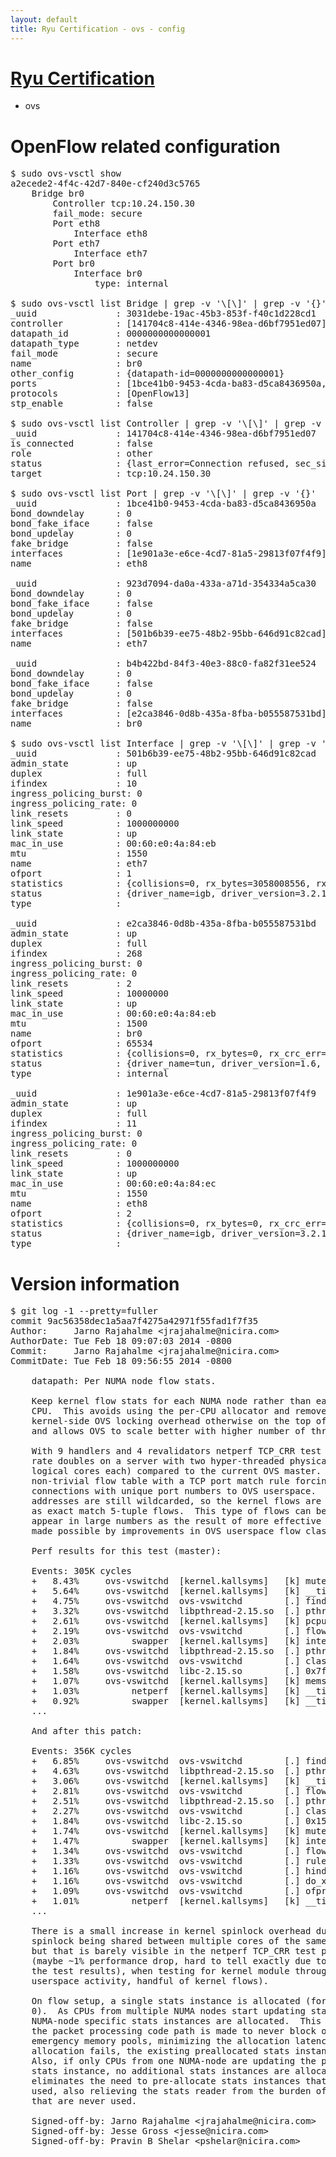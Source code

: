 ```yaml
---
layout: default
title: Ryu Certification - ovs - config
---
```

# [Ryu Certification](http://osrg.github.io/ryu/certification.html)
* ovs 

# OpenFlow related configuration
<pre>
$ sudo ovs-vsctl show
a2ecede2-4f4c-42d7-840e-cf240d3c5765
    Bridge br0
        Controller tcp:10.24.150.30
        fail_mode: secure
        Port eth8
            Interface eth8
        Port eth7
            Interface eth7
        Port br0
            Interface br0
                type: internal

$ sudo ovs-vsctl list Bridge | grep -v '\[\]' | grep -v '{}'
_uuid               : 3031debe-19ac-45b3-853f-f40c1d228cd1
controller          : [141704c8-414e-4346-98ea-d6bf7951ed07]
datapath_id         : 0000000000000001
datapath_type       : netdev
fail_mode           : secure
name                : br0
other_config        : {datapath-id=0000000000000001}
ports               : [1bce41b0-9453-4cda-ba83-d5ca8436950a, 923d7094-da0a-433a-a71d-354334a5ca30, b4b422bd-84f3-40e3-88c0-fa82f31ee524]
protocols           : [OpenFlow13]
stp_enable          : false

$ sudo ovs-vsctl list Controller | grep -v '\[\]' | grep -v '{}'
_uuid               : 141704c8-414e-4346-98ea-d6bf7951ed07
is_connected        : false
role                : other
status              : {last_error=Connection refused, sec_since_connect=301, sec_since_disconnect=2, state=BACKOFF}
target              : tcp:10.24.150.30

$ sudo ovs-vsctl list Port | grep -v '\[\]' | grep -v '{}'
_uuid               : 1bce41b0-9453-4cda-ba83-d5ca8436950a
bond_downdelay      : 0
bond_fake_iface     : false
bond_updelay        : 0
fake_bridge         : false
interfaces          : [1e901a3e-e6ce-4cd7-81a5-29813f07f4f9]
name                : eth8

_uuid               : 923d7094-da0a-433a-a71d-354334a5ca30
bond_downdelay      : 0
bond_fake_iface     : false
bond_updelay        : 0
fake_bridge         : false
interfaces          : [501b6b39-ee75-48b2-95bb-646d91c82cad]
name                : eth7

_uuid               : b4b422bd-84f3-40e3-88c0-fa82f31ee524
bond_downdelay      : 0
bond_fake_iface     : false
bond_updelay        : 0
fake_bridge         : false
interfaces          : [e2ca3846-0d8b-435a-8fba-b055587531bd]
name                : br0

$ sudo ovs-vsctl list Interface | grep -v '\[\]' | grep -v '{}'
_uuid               : 501b6b39-ee75-48b2-95bb-646d91c82cad
admin_state         : up
duplex              : full
ifindex             : 10
ingress_policing_burst: 0
ingress_policing_rate: 0
link_resets         : 0
link_speed          : 1000000000
link_state          : up
mac_in_use          : 00:60:e0:4a:84:eb
mtu                 : 1550
name                : eth7
ofport              : 1
statistics          : {collisions=0, rx_bytes=3058008556, rx_crc_err=0, rx_dropped=0, rx_errors=0, rx_frame_err=0, rx_over_err=0, rx_packets=72581947, tx_bytes=0, tx_dropped=0, tx_errors=0, tx_packets=0}
status              : {driver_name=igb, driver_version=3.2.10-k, firmware_version=3.10-0}
type                : 

_uuid               : e2ca3846-0d8b-435a-8fba-b055587531bd
admin_state         : up
duplex              : full
ifindex             : 268
ingress_policing_burst: 0
ingress_policing_rate: 0
link_resets         : 2
link_speed          : 10000000
link_state          : up
mac_in_use          : 00:60:e0:4a:84:eb
mtu                 : 1500
name                : br0
ofport              : 65534
statistics          : {collisions=0, rx_bytes=0, rx_crc_err=0, rx_dropped=0, rx_errors=0, rx_frame_err=0, rx_over_err=0, rx_packets=0, tx_bytes=0, tx_dropped=0, tx_errors=0, tx_packets=0}
status              : {driver_name=tun, driver_version=1.6, firmware_version=N/A}
type                : internal

_uuid               : 1e901a3e-e6ce-4cd7-81a5-29813f07f4f9
admin_state         : up
duplex              : full
ifindex             : 11
ingress_policing_burst: 0
ingress_policing_rate: 0
link_resets         : 0
link_speed          : 1000000000
link_state          : up
mac_in_use          : 00:60:e0:4a:84:ec
mtu                 : 1550
name                : eth8
ofport              : 2
statistics          : {collisions=0, rx_bytes=0, rx_crc_err=0, rx_dropped=0, rx_errors=0, rx_frame_err=0, rx_over_err=0, rx_packets=0, tx_bytes=2154466, tx_dropped=0, tx_errors=0, tx_packets=23008}
status              : {driver_name=igb, driver_version=3.2.10-k, firmware_version=3.10-0}
type                : 
</pre>

# Version information
<pre>
$ git log -1 --pretty=fuller
commit 9ac56358dec1a5aa7f4275a42971f55fad1f7f35
Author:     Jarno Rajahalme &lt;jrajahalme@nicira.com&gt;
AuthorDate: Tue Feb 18 09:07:03 2014 -0800
Commit:     Jarno Rajahalme &lt;jrajahalme@nicira.com&gt;
CommitDate: Tue Feb 18 09:56:55 2014 -0800

    datapath: Per NUMA node flow stats.
    
    Keep kernel flow stats for each NUMA node rather than each (logical)
    CPU.  This avoids using the per-CPU allocator and removes most of the
    kernel-side OVS locking overhead otherwise on the top of perf reports
    and allows OVS to scale better with higher number of threads.
    
    With 9 handlers and 4 revalidators netperf TCP_CRR test flow setup
    rate doubles on a server with two hyper-threaded physical CPUs (16
    logical cores each) compared to the current OVS master.  Tested with
    non-trivial flow table with a TCP port match rule forcing all new
    connections with unique port numbers to OVS userspace.  The IP
    addresses are still wildcarded, so the kernel flows are not considered
    as exact match 5-tuple flows.  This type of flows can be expected to
    appear in large numbers as the result of more effective wildcarding
    made possible by improvements in OVS userspace flow classifier.
    
    Perf results for this test (master):
    
    Events: 305K cycles
    +   8.43%     ovs-vswitchd  [kernel.kallsyms]   [k] mutex_spin_on_owner
    +   5.64%     ovs-vswitchd  [kernel.kallsyms]   [k] __ticket_spin_lock
    +   4.75%     ovs-vswitchd  ovs-vswitchd        [.] find_match_wc
    +   3.32%     ovs-vswitchd  libpthread-2.15.so  [.] pthread_mutex_lock
    +   2.61%     ovs-vswitchd  [kernel.kallsyms]   [k] pcpu_alloc_area
    +   2.19%     ovs-vswitchd  ovs-vswitchd        [.] flow_hash_in_minimask_range
    +   2.03%          swapper  [kernel.kallsyms]   [k] intel_idle
    +   1.84%     ovs-vswitchd  libpthread-2.15.so  [.] pthread_mutex_unlock
    +   1.64%     ovs-vswitchd  ovs-vswitchd        [.] classifier_lookup
    +   1.58%     ovs-vswitchd  libc-2.15.so        [.] 0x7f4e6
    +   1.07%     ovs-vswitchd  [kernel.kallsyms]   [k] memset
    +   1.03%          netperf  [kernel.kallsyms]   [k] __ticket_spin_lock
    +   0.92%          swapper  [kernel.kallsyms]   [k] __ticket_spin_lock
    ...
    
    And after this patch:
    
    Events: 356K cycles
    +   6.85%     ovs-vswitchd  ovs-vswitchd        [.] find_match_wc
    +   4.63%     ovs-vswitchd  libpthread-2.15.so  [.] pthread_mutex_lock
    +   3.06%     ovs-vswitchd  [kernel.kallsyms]   [k] __ticket_spin_lock
    +   2.81%     ovs-vswitchd  ovs-vswitchd        [.] flow_hash_in_minimask_range
    +   2.51%     ovs-vswitchd  libpthread-2.15.so  [.] pthread_mutex_unlock
    +   2.27%     ovs-vswitchd  ovs-vswitchd        [.] classifier_lookup
    +   1.84%     ovs-vswitchd  libc-2.15.so        [.] 0x15d30f
    +   1.74%     ovs-vswitchd  [kernel.kallsyms]   [k] mutex_spin_on_owner
    +   1.47%          swapper  [kernel.kallsyms]   [k] intel_idle
    +   1.34%     ovs-vswitchd  ovs-vswitchd        [.] flow_hash_in_minimask
    +   1.33%     ovs-vswitchd  ovs-vswitchd        [.] rule_actions_unref
    +   1.16%     ovs-vswitchd  ovs-vswitchd        [.] hindex_node_with_hash
    +   1.16%     ovs-vswitchd  ovs-vswitchd        [.] do_xlate_actions
    +   1.09%     ovs-vswitchd  ovs-vswitchd        [.] ofproto_rule_ref
    +   1.01%          netperf  [kernel.kallsyms]   [k] __ticket_spin_lock
    ...
    
    There is a small increase in kernel spinlock overhead due to the same
    spinlock being shared between multiple cores of the same physical CPU,
    but that is barely visible in the netperf TCP_CRR test performance
    (maybe ~1% performance drop, hard to tell exactly due to variance in
    the test results), when testing for kernel module throughput (with no
    userspace activity, handful of kernel flows).
    
    On flow setup, a single stats instance is allocated (for the NUMA node
    0).  As CPUs from multiple NUMA nodes start updating stats, new
    NUMA-node specific stats instances are allocated.  This allocation on
    the packet processing code path is made to never block or look for
    emergency memory pools, minimizing the allocation latency.  If the
    allocation fails, the existing preallocated stats instance is used.
    Also, if only CPUs from one NUMA-node are updating the preallocated
    stats instance, no additional stats instances are allocated.  This
    eliminates the need to pre-allocate stats instances that will not be
    used, also relieving the stats reader from the burden of reading stats
    that are never used.
    
    Signed-off-by: Jarno Rajahalme &lt;jrajahalme@nicira.com&gt;
    Signed-off-by: Jesse Gross &lt;jesse@nicira.com&gt;
    Signed-off-by: Pravin B Shelar &lt;pshelar@nicira.com&gt;
</pre>
